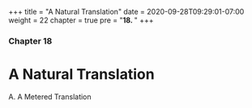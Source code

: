 +++
title = "A Natural Translation"
date = 2020-09-28T09:29:01-07:00
weight = 22
chapter = true
pre = "<b>18. </b>"
+++

### Chapter 18

# A Natural Translation

A. A Metered Translation